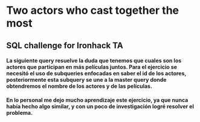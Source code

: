 # Two actors who cast together the most
## SQL challenge for Ironhack TA


#### La siguiente query resuelve la duda que tenemos que cuales son los actores que participan en más películas juntos. Para el ejercicio se necesitó el uso de subqueries enfocadas en saber el id de los actores, posteriormente esta subquery se une a la master query donde obtendremos el nombre de los actores y de las películas.

#### En lo personal me dejo mucho aprendizaje este ejercicio, ya que nunca había hecho algo similar, y con un poco de investigación logré resolver el problema.
